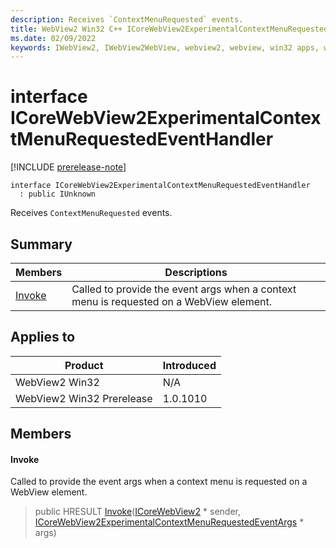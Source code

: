 ```yaml
---
description: Receives `ContextMenuRequested` events.
title: WebView2 Win32 C++ ICoreWebView2ExperimentalContextMenuRequestedEventHandler
ms.date: 02/09/2022
keywords: IWebView2, IWebView2WebView, webview2, webview, win32 apps, win32, edge, ICoreWebView2, ICoreWebView2Controller, browser control, edge html, ICoreWebView2ExperimentalContextMenuRequestedEventHandler
---
```


# interface ICoreWebView2ExperimentalContextMenuRequestedEventHandler

[!INCLUDE [prerelease-note](../includes/prerelease-note.md)]

```
interface ICoreWebView2ExperimentalContextMenuRequestedEventHandler
  : public IUnknown
```

Receives `ContextMenuRequested` events.

## Summary

 Members                        | Descriptions
--------------------------------|---------------------------------------------
[Invoke](#invoke) | Called to provide the event args when a context menu is requested on a WebView element.

## Applies to

Product                         | Introduced
--------------------------------|---------------------------------------------
WebView2 Win32            |    N/A
WebView2 Win32 Prerelease |    1.0.1010

## Members

#### Invoke

Called to provide the event args when a context menu is requested on a WebView element.

> public HRESULT [Invoke](#invoke)([ICoreWebView2](icorewebview2.md) * sender, [ICoreWebView2ExperimentalContextMenuRequestedEventArgs](icorewebview2experimentalcontextmenurequestedeventargs.md) * args)

